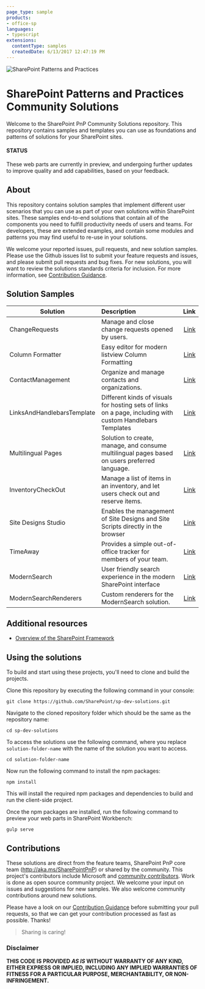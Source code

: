 ```yaml
---
page_type: sample
products:
- office-sp
languages:
- typescript
extensions:
  contentType: samples
  createdDate: 6/13/2017 12:47:19 PM
---
```

![SharePoint Patterns and Practices](https://devofficecdn.azureedge.net/media/Default/PnP/sppnp.png)

# SharePoint Patterns and Practices Community Solutions

Welcome to the SharePoint PnP Community Solutions repository. This repository contains samples and templates you can use as foundations and patterns of solutions for your SharePoint sites.

#### STATUS

These web parts are currently in preview, and undergoing further updates to improve quality and add capabilities, based on your feedback.
  
## About

This repository contains solution samples that implement different user scenarios that you can use as part of your own solutions within SharePoint sites.  These samples end-to-end solutions that contain all of the components you need to fulfill productivity needs of users and teams.  For developers, these are extended examples, and contain some modules and patterns you may find useful to re-use in your solutions.

We welcome your reported issues, pull requests, and new solution samples. Please use the Github issues list to submit your feature requests and issues, and please submit pull requests and bug fixes.  For new solutions, you will want to review the solutions standards criteria for inclusion.  For more information, see [Contribution Guidance](./.github/CONTRIBUTING.md).

## Solution Samples

| Solution           | Description                                                                        | Link  |
| ------------------ |:-----------------------------------------------------------------------------------| -----:|
| ChangeRequests     | Manage and close change requests opened by users.                                  | [Link](./solutions/ChangeRequests/README.md) |
| Column Formatter | Easy editor for modern listview Column Formatting | [Link](./solutions/ColumnFormatter/README.md) |
| ContactManagement  | Organize and manage contacts and organizations.                                    | [Link](./solutions/ContactManagement/README.md) |
| LinksAndHandlebarsTemplate  | Different kinds of visuals for hosting sets of links on a page, including with custom Handlebars Templates | [Link](./solutions/LinksAndHandlebarsTemplate/README.md) | 
| Multilingual Pages  | Solution to create, manage, and consume multilingual pages based on users preferred language. | [Link](./solutions/MultilingualPages/README.md) | 
| InventoryCheckOut  | Manage a list of items in an inventory, and let users check out and reserve items. | [Link](./solutions/InventoryCheckOut/README.md) | 
| Site Designs Studio | Enables the management of Site Designs and Site Scripts directly in the browser | [Link](./solutions/SiteDesignsStudio/README.md) |
| TimeAway           | Provides a simple out-of-office tracker for members of your team.                  | [Link](./solutions/TimeAway/README.md) | 
| ModernSearch       | User friendly search experience in the modern SharePoint interface              | [Link](./solutions/ModernSearch/react-search-refiners/README.md) | 
| ModernSearchRenderers          | Custom renderers for the ModernSearch solution.      | [Link](./solutions/ModernSearch/react-search-refiners-renderer/README.md) | 
 
## Additional resources

* [Overview of the SharePoint Framework](http://dev.office.com/sharepoint/docs/spfx/sharepoint-framework-overview)

## Using the solutions

To build and start using these projects, you'll need to clone and build the projects.

Clone this repository by executing the following command in your console:

```
git clone https://github.com/SharePoint/sp-dev-solutions.git
```

Navigate to the cloned repository folder which should be the same as the repository name:

```
cd sp-dev-solutions
```

To access the solutions use the following command, where you replace `solution-folder-name` with the name of the solution you want to access.

```
cd solution-folder-name

```

Now run the following command to install the npm packages:

```
npm install
```

This will install the required npm packages and dependencies to build and run the client-side project.


Once the npm packages are installed, run the following command to preview your web parts in SharePoint Workbench:

```
gulp serve
```

## Contributions

These solutions are direct from the feature teams, SharePoint PnP core team (http://aka.ms/SharePointPnP) or shared by the community. This project's contributors include Microsoft and [community contributors](Contributors.md). Work is done as open source community project. We welcome your input on issues and suggestions for new samples. We also welcome community contributions around new solutions. 

Please have a look on our [Contribution Guidance](./.github/CONTRIBUTING.md) before submitting your pull requests, so that we can get your contribution processed as fast as possible. Thanks!


> Sharing is caring!



### Disclaimer
**THIS CODE IS PROVIDED *AS IS* WITHOUT WARRANTY OF ANY KIND, EITHER EXPRESS OR IMPLIED, INCLUDING ANY IMPLIED WARRANTIES OF FITNESS FOR A PARTICULAR PURPOSE, MERCHANTABILITY, OR NON-INFRINGEMENT.**
